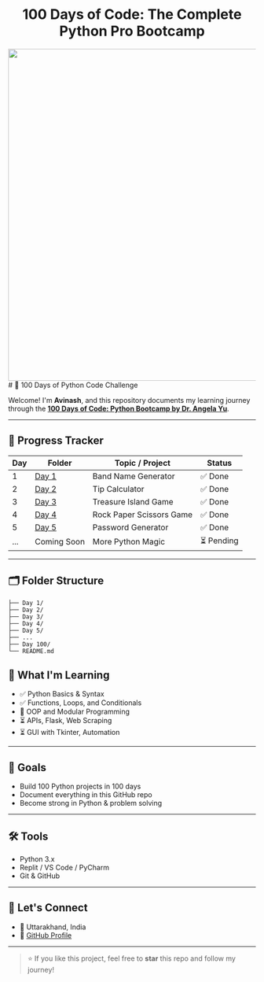 <h1 align="center">100 Days of Code: The Complete Python Pro Bootcamp
</h1>
<div align="center">
 <img width="1536" height="675" alt="c85b203f-292b-4847-b87c-1af348e37c2a (1)" src="https://github.com/user-attachments/assets/10e3cb23-f2a9-4975-9051-6cae7d505f6b" />
</div>
# 🐍 100 Days of Python Code Challenge

Welcome! I'm **Avinash**, and this repository documents my learning journey through the **[100 Days of Code: Python Bootcamp by Dr. Angela Yu](https://www.udemy.com/course/100-days-of-code/)**.

---

## 📅 Progress Tracker

| Day | Folder | Topic / Project | Status |
|-----|--------|------------------|--------|
| 1   | [Day 1](./Day%201) | Band Name Generator | ✅ Done |
| 2   | [Day 2](./Day%202) | Tip Calculator | ✅ Done |
| 3   | [Day 3](./Day%203) | Treasure Island Game | ✅ Done |
| 4   | [Day 4](./Day%204) | Rock Paper Scissors Game | ✅ Done |
| 5   | [Day 5](./Day%205) | Password Generator | ✅ Done |
| ... | Coming Soon | More Python Magic | ⏳ Pending |

---
## 🗂️ Folder Structure

```100-Days-of-Python-Code-challenge/
├── Day 1/
├── Day 2/
├── Day 3/
├── Day 4/
├── Day 5/
├── ...
├── Day 100/
└── README.md
```


## 🧠 What I'm Learning

- ✅ Python Basics & Syntax
- ✅ Functions, Loops, and Conditionals
- 🔄 OOP and Modular Programming
- ⏳ APIs, Flask, Web Scraping
- ⏳ GUI with Tkinter, Automation

---

## 🚀 Goals

- Build 100 Python projects in 100 days
- Document everything in this GitHub repo
- Become strong in Python & problem solving

---

## 🛠 Tools

- Python 3.x
- Replit / VS Code / PyCharm
- Git & GitHub

---

## 🙌 Let's Connect

- 📍 Uttarakhand, India  
- 🔗 [GitHub Profile](https://github.com/AvinashNegi1999)

---

> ⭐ If you like this project, feel free to **star** this repo and follow my journey!
